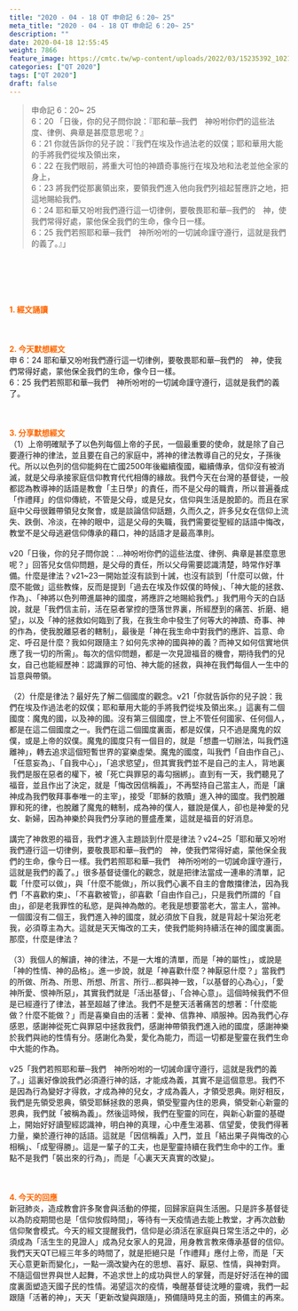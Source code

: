 ```yaml
---
title: "2020 - 04 - 18 QT 申命記 6：20~ 25"
meta_title: "2020 - 04 - 18 QT 申命記 6：20~ 25"
description: ""
date: 2020-04-18 12:55:45
weight: 7866
feature_image: https://cmtc.tw/wp-content/uploads/2022/03/15235392_10211799862337740_180693556567566654_o-1.webp
categories: ["QT 2020"]
tags: ["QT 2020"]
draft: false
---
```


<blockquote>申命記 6：20~ 25<br />
6：20 「日後，你的兒子問你說：『耶和華─我們　神吩咐你們的這些法度、律例、典章是甚麼意思呢？』<br />
6：21 你就告訴你的兒子說：『我們在埃及作過法老的奴僕；耶和華用大能的手將我們從埃及領出來，<br />
6：22 在我們眼前，將重大可怕的神蹟奇事施行在埃及地和法老並他全家的身上，<br />
6：23 將我們從那裏領出來，要領我們進入他向我們列祖起誓應許之地，把這地賜給我們。<br />
6：24 耶和華又吩咐我們遵行這一切律例，要敬畏耶和華─我們的　神，使我們常得好處，蒙他保全我們的生命，像今日一樣。<br />
6：25 我們若照耶和華─我們　神所吩咐的一切誡命謹守遵行，這就是我們的義了。』」</blockquote><br />
&nbsp;<br />
<br />
&nbsp;<br />
<br />
<span style="color: #ff6600;"><strong>1. </strong><strong>經文誦讀</strong></span><br />
<br />
<span style="color: #ff6600;"><strong> </strong></span><br />
<br />
<span style="color: #ff6600;"><strong>2. 今天默想</strong><strong>經文<br />
</strong></span>申 6：24 耶和華又吩咐我們遵行這一切律例，要敬畏耶和華─我們的　神，使我們常得好處，蒙他保全我們的生命，像今日一樣。<br />
6：25 我們若照耶和華─我們　神所吩咐的一切誡命謹守遵行，這就是我們的義了。<br />
<br />
&nbsp;<br />
<br />
<span style="color: #ff6600;"><strong>3. 分享默想經文<br />
</strong></span>（1）上帝明確賦予了以色列每個上帝的子民，一個最重要的使命，就是除了自己要遵行神的律法，並且要在自己的家庭中，將神的律法教導自己的兒女，子孫後代。所以以色列的信仰能夠在亡國2500年後繼續復國，繼續傳承，信仰沒有被消滅，就是父母承接家庭信仰教育代代相傳的緣故。我們今天在台灣的基督徒，一般都認為教導神的話語是教會「主日學」的責任，而不是父母的職責，所以普遍養成「作禮拜」的信仰傳統，不管是父母，或是兒女，信仰與生活是脫節的。而且在家庭中父母很難帶領兒女聚會，或是談論信仰話題，久而久之，許多兒女在信仰上流失、跌倒、冷淡，在神的眼中，這是父母的失職，我們需要從聖經的話語中悔改，教堂不是父母逃避信仰傳承的藉口，神的話語才是最高準則。<br />
<br />
v20「日後，你的兒子問你說：…神吩咐你們的這些法度、律例、典章是甚麼意思呢？」回答兒女信仰問題，是父母的責任，所以父母需要認識清楚，時常作好準備。什麼是律法？v21~23一開始並沒有談到十誡，也沒有談到「什麼可以做，什麼不能做」這些教條，反而是提到「過去在埃及作奴僕的時候」、「神大能的拯救、作為」、「神將以色列帶進屬神的國度，將應許之地賜給我們。」我們用今天的白話說，就是「我們信主前，活在惡者掌控的墮落世界裏，所經歷到的痛苦、折磨、絕望」，以及「神的拯救如何臨到了我，在我生命中發生了何等大的神蹟、奇事、神的作為，使我脫離惡者的轄制」，最後是「神在我生命中對我們的應許、旨意、命定、呼召是什麼？我如何跟隨主？如何先求神的國與神的義？而神又如何信實地供應了我一切的所需」。每次的信仰問題，都是一次見證福音的機會，期待我們的兒女，自己也能經歷神：認識罪的可怕、神大能的拯救，與神在我們每個人一生中的旨意與帶領。<br />
<br />
（2）什麼是律法？最好先了解二個國度的觀念。v21「你就告訴你的兒子說：我們在埃及作過法老的奴僕；耶和華用大能的手將我們從埃及領出來。」這裏有二個國度：魔鬼的國，以及神的國。沒有第三個國度，世上不管任何國家、任何個人，都是在這二個國度之一。我們在這二個國度裏面，都是奴僕，只不過是魔鬼的奴僕，或是上帝的奴僕。魔鬼的國度只有一個目的，就是「想盡一切辦法，叫我們遠離神」，轉去追求這個短暫世界的宴樂虛榮。魔鬼的國度，叫我們「自由作自己」、「任意妄為」、「自我中心」，「追求慾望」，但其實我們並不是自己的主人，背地裏我們是服在惡者的權下，被「死亡與罪惡的毒勾捆綁」。直到有一天，我們聽見了福音，並且作出了決定，就是「悔改因信稱義」，不再堅持自己當主人，而是「讓神成為我們敬拜事奉唯一的主宰」，接受「耶穌的救贖」進入神的國度。我們脫離罪和死的律，也脫離了魔鬼的轄制，成為神的僕人，雖說是僕人，卻也是神愛的兒女、新婦，因為神樂於與我們分享祂的豐盛產業，這就是福音的好消息。<br />
<br />
講完了神救恩的福音，我們才進入主題談到什麼是律法？v24~25「耶和華又吩咐我們遵行這一切律例，要敬畏耶和華─我們的　神，使我們常得好處，蒙他保全我們的生命，像今日一樣。我們若照耶和華─我們　神所吩咐的一切誡命謹守遵行，這就是我們的義了。」很多基督徒僵化的觀念，就是把律法當成一連串的清單，記載「什麼可以做」，與「什麼不能做」，所以我們心裏不自主的會敵擋律法，因為我們「不喜歡約束」、「不喜歡被管」，卻喜歡「自由作自己」，只是我們所謂的「自由」，卻是老我罪性的私慾，是與神為敵的。老我是想要當老大，當主人，當神。一個國沒有二個王，我們進入神的國度，就必須放下自我，就是背起十架治死老我，必須尊主為大。這就是天天悔改的工夫，使我們能夠持續活在神的國度裏面。那麼，什麼是律法？<br />
<br />
（3）我個人的解讀，神的律法，不是一大堆的清單，而是「神的屬性」，或說是「神的性情、神的品格」。進一步說，就是「神喜歡什麼？神厭惡什麼？」當我們的所做、所為、所思、所想、所言、所行…都與神一致，「以基督的心為心」，「愛神所愛、恨神所惡」，其實我們就是「活出基督」、「合神心意」。這個時候我們不但是已經遵行了律法，甚至超越了律法。我們不是整天活著痛苦的想著：「什麼能做？什麼不能做？」而是喜樂自由的活著：愛神、信靠神、順服神。因為我們心存感恩，感謝神從死亡與罪惡中拯救我們，感謝神帶領我們進入祂的國度，感謝神樂於我們與祂的性情有分。感謝化為愛，愛化為能力，而這一切都是聖靈在我們生命中大能的作為。<br />
<br />
v25「我們若照耶和華─我們　神所吩咐的一切誡命謹守遵行，這就是我們的義了。」這裏好像說我們必須遵行神的話，才能成為義，其實不是這個意思。我們不是因為行為變好才得救，才成為神的兒女，才成為義人，才領受恩典。剛好相反，我們是先領受恩典，領受耶穌拯救的恩典，領受聖靈內住的恩典，領受新心新靈的恩典，我們就「被稱為義」。然後這時候，我們在聖靈的同在，與新心新靈的基礎上，開始好好讀聖經認識神，明白神的真理，心中產生渴慕、信望愛，使我們得著力量，樂於遵行神的話語。這就是「因信稱義」入門，並且「結出果子與悔改的心相稱」、「成聖得勝」。這是一輩子的工夫，也是聖靈持續在我們生命中的工作。重點不是我們「裝出來的行為」，而是「心裏天天真實的改變」。<br />
<br />
&nbsp;<br />
<br />
<span style="color: #ff6600;"><strong>4. 今天的回應<br />
</strong></span>新冠肺炎，造成教會許多聚會與活動的停擺，回歸家庭與生活圈。只是許多基督徒以為防疫期間也是「信仰放假時間」，等待有一天疫情過去能上教堂，才再次啟動信仰聚會模式。今天的經文提醒我們，信仰是必須活在家庭與日常生活之中的，必須成為「活生生的見證人」成為兒女家人的見證，用身教言教來傳承基督的信仰。我們天天QT已經三年多的時間了，就是拒絕只是「作禮拜」應付上帝，而是「天天心意更新而變化」，一點一滴改變內在的思想、喜好、厭惡、性情，與神對齊。不隨這個世界與世人起舞，不追求世上的成功與世人的掌聲，而是好好活在神的國度裏面塑造天國子民的性情。渴望這次的疫情，喚醒基督徒沈睡的靈魂，我們一起跟隨「活著的神」，天天「更新改變與跟隨」，預備隨時見主的面，預備主的再來。<br />
<br />
&nbsp;
        